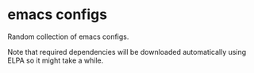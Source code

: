 # emacs configs #

Random collection of emacs configs.

Note that required dependencies will be downloaded automatically using ELPA so
it might take a while.
